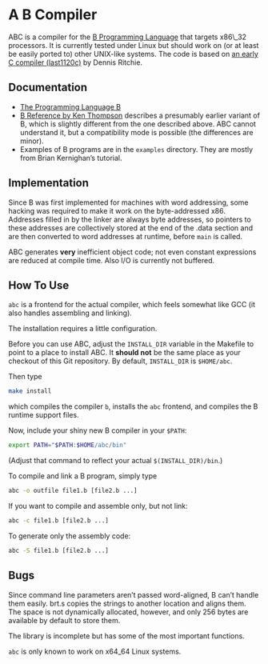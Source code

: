 # A B Compiler

ABC is a compiler for the [B Programming
Language](http://en.wikipedia.org/wiki/B_(programming_language)) that targets
x86\_32 processors. It is currently tested under Linux but should work on (or at
least be easily ported to) other UNIX-like systems. The code is based on [an
early C compiler
(last1120c)](http://www.cs.bell-labs.com/who/dmr/primevalC.html) by Dennis
Ritchie.

## Documentation

* [The Programming Language B](http://9p.io/cm/cs/who/dmr/bintro.html)
* [B Reference by Ken Thompson](http://9p.io/cm/cs/who/dmr/kbman.html) describes
a presumably earlier variant of B, which is slightly different from the one
described above. ABC cannot understand it, but a compatibility mode is possible
(the differences are minor).
* Examples of B programs are in the `examples` directory. They are mostly from
Brian Kernighan’s tutorial.

## Implementation

Since B was first implemented for machines with word addressing, some hacking
was required to make it work on the byte-addressed x86. Addresses filled in by
the linker are always byte addresses, so pointers to these addresses are
collectively stored at the end of the .data section and are then converted to
word addresses at runtime, before `main` is called.

ABC generates **very** inefficient object code; not even constant expressions
are reduced at compile time. Also I/O is currently not buffered.

## How To Use

`abc` is a frontend for the actual compiler, which feels somewhat like GCC (it
also handles assembling and linking).

The installation requires a little configuration.

Before you can use ABC, adjust the `INSTALL_DIR` variable in the Makefile to
point to a place to install ABC. It **should not** be the same place as your
checkout of this Git repository. By default, `INSTALL_DIR` is `$HOME/abc`.

Then type

```sh
make install
```

which compiles the compiler `b`, installs the `abc` frontend, and compiles the B
runtime support files.

Now, include your shiny new B compiler in your `$PATH`:

```sh
export PATH="$PATH:$HOME/abc/bin"
```

(Adjust that command to reflect your actual `$(INSTALL_DIR)/bin`.)

To compile and link a B program, simply type

```sh
abc -o outfile file1.b [file2.b ...]
```

If you want to compile and assemble only, but not link:

```sh
abc -c file1.b [file2.b ...]
```

To generate only the assembly code:

```sh
abc -S file1.b [file2.b ...]
```

## Bugs

Since command line parameters aren’t passed word-aligned, B can’t handle them
easily. brt.s copies the strings to another location and aligns them. The space
is not dynamically allocated, however, and only 256 bytes are available by
default to store them.

The library is incomplete but has some of the most important functions.

`abc` is only known to work on x64\_64 Linux systems.
